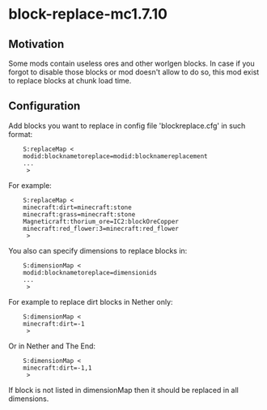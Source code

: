 # block-replace-mc1.7.10
## Motivation

Some mods contain useless ores and other worlgen blocks. In case if you forgot to disable those blocks or mod doesn't
allow to do so, this mod exist to replace blocks at chunk load time.
## Configuration
Add blocks you want to replace in config file 'blockreplace.cfg' in such format:
```
    S:replaceMap <
    modid:blocknametoreplace=modid:blocknamereplacement
    ...
     >
```
For example:
```
    S:replaceMap <
    minecraft:dirt=minecraft:stone
    minecraft:grass=minecraft:stone
    Magneticraft:thorium_ore=IC2:blockOreCopper
    minecraft:red_flower:3=minecraft:red_flower
     >
```

You also can specify dimensions to replace blocks in:

```
    S:dimensionMap <
    modid:blocknametoreplace=dimensionids
    ...
     >
```

For example to replace dirt blocks in Nether only:

```
    S:dimensionMap <
    minecraft:dirt=-1
     >
```

Or in Nether and The End:

```
    S:dimensionMap <
    minecraft:dirt=-1,1
     >
```

If block is not listed in dimensionMap then it should be replaced in all dimensions.
